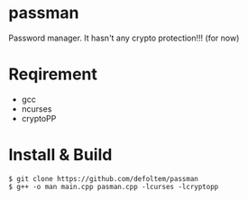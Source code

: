 # passman
Password manager. It hasn't any crypto protection!!! (for now)
# Reqirement
- gcc
- ncurses
- cryptoPP
# Install & Build
```
$ git clone https://github.com/defoltem/passman
$ g++ -o man main.cpp pasman.cpp -lcurses -lcryptopp
```
